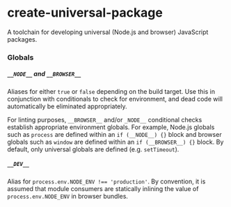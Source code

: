 # create-universal-package

A toolchain for developing universal (Node.js and browser) JavaScript packages.

### Globals

##### `__NODE__` and `__BROWSER__`
Aliases for either `true` or `false` depending on the build target. Use this in conjunction with conditionals to check for environment, and dead code will automatically be eliminated appropriately.

For linting purposes, `__BROWSER__` and/or `_NODE__` conditional checks establish appropriate environment globals. For example, Node.js globals such as `process` are defined within an `if (__NODE__) {}` block and browser globals such as `window` are defined within an `if (__BROWSER__) {}` block. By default, only universal globals are defined (e.g. `setTimeout`).

##### `__DEV__`
Alias for `process.env.NODE_ENV !== 'production'`. By convention, it is assumed that module consumers are statically inlining the value of `process.env.NODE_ENV` in browser bundles.
